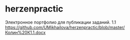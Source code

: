 # herzenpractic
Электронное портфолио для публикации заданий.
1.1 https://github.com/UMikhailova/herzenpractic/blob/master/Колин%20К1.1.docx
